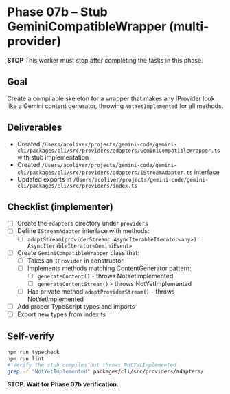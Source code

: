 # Phase 07b – Stub GeminiCompatibleWrapper (multi-provider)

**STOP**
This worker must stop after completing the tasks in this phase.

## Goal

Create a compilable skeleton for a wrapper that makes any IProvider look like a Gemini content generator, throwing `NotYetImplemented` for all methods.

## Deliverables

- Created `/Users/acoliver/projects/gemini-code/gemini-cli/packages/cli/src/providers/adapters/GeminiCompatibleWrapper.ts` with stub implementation
- Created `/Users/acoliver/projects/gemini-code/gemini-cli/packages/cli/src/providers/adapters/IStreamAdapter.ts` interface
- Updated exports in `/Users/acoliver/projects/gemini-code/gemini-cli/packages/cli/src/providers/index.ts`

## Checklist (implementer)

- [ ] Create the `adapters` directory under `providers`
- [ ] Define `IStreamAdapter` interface with methods:
  - [ ] `adaptStream(providerStream: AsyncIterableIterator<any>): AsyncIterableIterator<GeminiEvent>`
- [ ] Create `GeminiCompatibleWrapper` class that:
  - [ ] Takes an `IProvider` in constructor
  - [ ] Implements methods matching ContentGenerator pattern:
    - [ ] `generateContent()` - throws NotYetImplemented
    - [ ] `generateContentStream()` - throws NotYetImplemented
  - [ ] Has private method `adaptProviderStream()` - throws NotYetImplemented
- [ ] Add proper TypeScript types and imports
- [ ] Export new types from index.ts

## Self-verify

```bash
npm run typecheck
npm run lint
# Verify the stub compiles but throws NotYetImplemented
grep -r "NotYetImplemented" packages/cli/src/providers/adapters/
```

**STOP. Wait for Phase 07b verification.**
